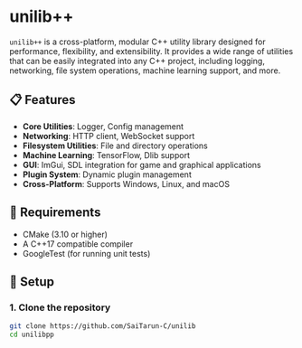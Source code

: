 # unilib++

`unilib++` is a cross-platform, modular C++ utility library designed for performance, flexibility, and extensibility. It provides a wide range of utilities that can be easily integrated into any C++ project, including logging, networking, file system operations, machine learning support, and more.

## 📋 Features
- **Core Utilities**: Logger, Config management
- **Networking**: HTTP client, WebSocket support
- **Filesystem Utilities**: File and directory operations
- **Machine Learning**: TensorFlow, Dlib support
- **GUI**: ImGui, SDL integration for game and graphical applications
- **Plugin System**: Dynamic plugin management
- **Cross-Platform**: Supports Windows, Linux, and macOS

## 🔧 Requirements
- CMake (3.10 or higher)
- A C++17 compatible compiler
- GoogleTest (for running unit tests)

## 🚀 Setup

### 1. Clone the repository

```bash
git clone https://github.com/SaiTarun-C/unilib
cd unilibpp
